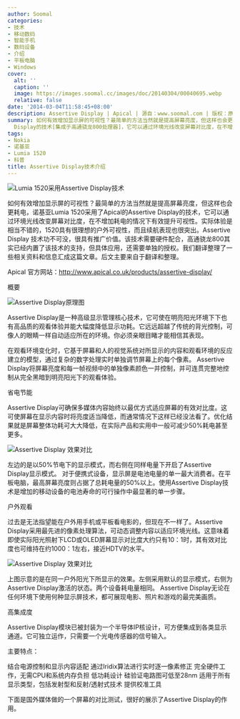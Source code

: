 ```yaml
---
author: Soomal
categories:
- 技术
- 移动数码
- 智能手机
- 数码设备
- 介绍
- 平板电脑
- Windows
cover:
  alt: ''
  caption: ''
  image: https://images.soomal.cc/images/doc/20140304/00040695.webp
  relative: false
date: '2014-03-04T11:58:45+08:00'
description: Assertive Display | Apical | 源自：www.soomal.com | 版权：原创 |  平均/总评分：08.94/286
summary: 如何有效增加显示屏的可视性？最简单的方法当然就是提高屏幕亮度，但这样也会更耗电，诺基亚Lumia 1520采用了Apical的Assertive
  Display的技术[集成于高通骁龙800处理器]，它可以通过环境光线改变屏幕对比度，在不增加耗电的情况下有效提升可视性。
tags:
- Nokia
- 诺基亚
- Lumia 1520
- 科普
title: Assertive Display技术介绍
---
```


![Lumia 1520采用Assertive Display技术](https://images.soomal.cc/images/doc/20140304/00040695.webp)



如何有效增加显示屏的可视性？最简单的方法当然就是提高屏幕亮度，但这样也会更耗电，诺基亚Lumia 1520采用了Apical的Assertive Display的技术，它可以通过环境光线改变屏幕对比度，在不增加耗电的情况下有效提升可视性。实际体验是相当不错的，1520具有很理想的户外可视性，而且续航表现也很突出。Assertive Display 技术功不可没，很具有推广价值。该技术需要硬件配合，高通骁龙800其实已经内置了该技术的支持，但具体应用，还需要单独的授权。我们翻译整理了一些相关资料和信息汇成这篇文章。后文主要来自于翻译和整理。



Apical 官方网站：http://www.apical.co.uk/products/assertive-display/



概要



![Assertive Display原理图](https://images.soomal.cc/images/doc/20140304/00040692_01.webp)



Assertive Display是一种高级显示管理核心技术，它可使在明亮阳光环境下下也有高品质的观看体验并能大幅度降低显示功耗。它远远超越了传统的背光控制，可像人的眼睛一样自动适应所在的环境。你必须亲眼目睹才能相信其表现。



在观看环境变化时，它基于屏幕和人的视觉系统对所显示的内容和观看环境的反应建立的模型，通过复杂的数字处理实时单独调节屏幕上的每个像素。 Assertive Display将屏幕亮度和每一帧视频中的单独像素颜色一并控制，并可连贯完整地控制从完全黑暗到明亮阳光下的观看体验。



省电节能



Assertive Display可确保多媒体内容始终以最优方式适应屏幕的有效对比度。这可使屏幕在显示内容时将亮度适当降低，而通常情况下这样已经没法看了。优化结果就是屏幕整体功耗可大大降低，在实际产品和实用中一般可减少50%耗电甚至更多。



![Assertive Display 效果对比](https://images.soomal.cc/images/doc/20140304/00040693.webp)



左边的是以50%节电下的显示模式，而右侧在同样电量下开启了Assertive  Display显示模式。 对于便携式设备，显示屏是电池电量的单一最大消费者。在平板电脑，最高屏幕亮度则占据了总耗电量的50%以上。使用Assertive Display技术是增加的移动设备的电池寿命的可行操作中最显著的单一步骤。



户外观看



过去是无法指望能在户外用手机或平板看电影的，但现在不一样了。Assertive Display采用最先进的像素处理算法，可动态调整内容以适应环境光线。这意味着即使实际阳光照射下LCD或OLED屏幕显示对比度大约只有10：1时，其有效对比度也可维持在约1000：1左右，接近HDTV的水平。



![Assertive Display 效果对比](https://images.soomal.cc/images/doc/20140304/00040694.webp)



上图示意的是在同一户外阳光下所显示的效果。左侧采用默认的显示模式，右侧为Assertive Display激活的状态。两个设备耗电量相同。 Assertive Display无论在任何环境下使用何种显示屏技术，都可展现电影、照片和游戏的最完美画质。



高集成度



Assertive Display模块已被封装为一个半导体IP核设计，可方便集成到各类显示通道。它可独立运作，只需要一个光电传感器的信号输入。



主要特点：



结合电源控制和显示内容适配 
通过Iridix算法进行实时逐一像素修正 
完全硬件工作，无需CPU和系统内存负担 
低功耗设计 
硅验证电路图可低至28nm
适用于所有显示类型，包括发射型和反射/透射式技术 
提供校准工具



下面是国外媒体做的一个屏幕的对比测试，很好的展示了Assertive Display的作用。